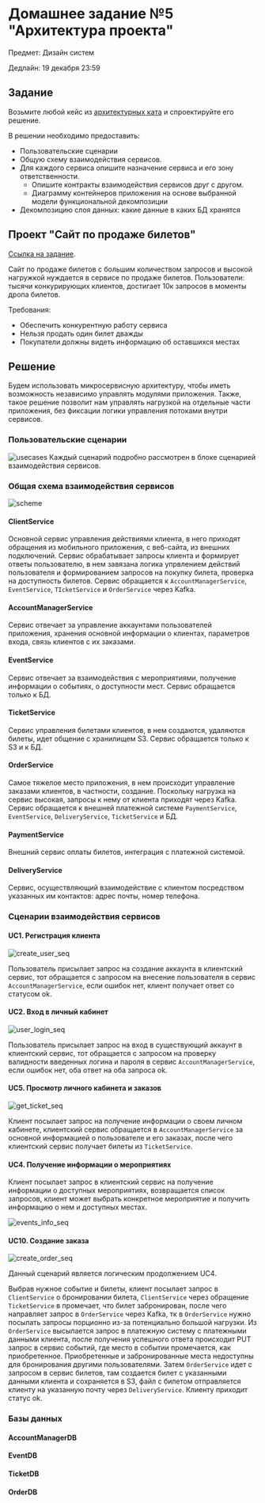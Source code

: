 # Домашнее задание №5 "Архитектура проекта"
Предмет: Дизайн систем

Дедлайн: 19 декабря 23:59

## Задание

Возьмите любой кейс из [архитектурных ката](https://www.architecturalkatas.com/kata.html?kata=ConcertComparison.json) и спроектируйте его решение.

В решении необходимо предоставить:

- Пользовательские сценарии
- Общую схему взаимодействия сервисов.
- Для каждого сервиса опишите назначение сервиса и его зону ответственности.
  - Опишите контракты взаимодействия сервисов друг с другом.
  - Диаграмму контейнеров приложения на основе выбранной модели функциональной декомпозиции
- Декомпозицию слоя данных: какие данные в каких БД хранятся

## Проект "Сайт по продаже билетов"

[Ссылка на задание](https://www.architecturalkatas.com/kata.html?kata=ConcertComparison.json).

Сайт по продаже билетов с большим количеством запросов и высокой нагружкой нуждается в сервисе по продаже билетов. Пользователи: тысячи конкурирующих клиентов, достигает 10к запросов в моменты дропа билетов.

Требования:
- Обеспечить конкурентную работу сервиса
- Нельзя продать один билет дважды
- Покупатели должны видеть информацию об оставшихся местах

## Решение

Будем использовать микросервисную архитектуру, чтобы иметь возможность независимо управлять модулями приложения. Также,
такое решение позволит нам управлять нагрузкой на отдельные части приложения, без фиксации логики управления потоками внутри
сервисов.

### Пользовательские сценарии

![usecases](img/usecases.png)
Каждый сценарий подробно рассмотрен в блоке сценарией взаимодействия сервисов.

### Общая схема взаимодействия сервисов

![scheme](img/scheme.png)


#### ClientService

Основной сервис управления действиями клиента, в него приходят обращения из мобильного приложения, с веб-сайта,
из внешних подключений. Сервис обрабатывает запросы клиента и формирует ответы пользователю, в нем завязана логика 
упрвлением действий пользователя и формированием запросов на покупку билета, проверка на доступность билетов.
Сервис обращается к `AccountManagerService`, `EventService`, `TIcketService` и `OrderService` через Kafka.

#### AccountManagerService

Сервис отвечает за управление аккаунтами пользователей приложения, хранения основной информации о клиентах, 
параметров входа, связь клиентов с их заказами.

#### EventService

Сервиc отвечает за взаимодействия с мероприятиями, получение информации о событиях, о доступности мест. Сервис 
обращается только к БД.

#### TicketService

Сервис управления билетами клиентов, в нем создаются, удаляются билеты, идет общение с хранилищем S3. Сервис обращается
только к S3 и к БД.

#### OrderService 

Самое тяжелое место приложения, в нем происходит управление заказами клиентов, в частности, создание. Поскольку нагрузка
на сервис высокая, запросы к нему от клиента приходят через Kafka. Сервис обращается к внешней платежной системе 
`PaymentService`, `EventService`, `DeliveryService`, `TicketService` и БД.

#### PaymentService

Внешний сервис оплаты билетов, интеграция с платежной системой.

#### DeliveryService

Сервис, осуществляющий взаимодействие с клиентом посредством указанных им контактов: адрес почты, номер телефона.

### Сценарии взаимодействия сервисов

#### UC1. Регистрация клиента

![create_user_seq](img/create_user_seq.png)

Пользователь присылает запрос на создание аккаунта в клиентский сервис, тот обращается с запросом на внесение пользователя
в сервис `AccountManagerService`, если ошибок нет, клиент получает ответ со статусом ok.

#### UC2. Вход в личный кабинет

![user_login_seq](img/user_login_seq.png)

Пользователь присылает запрос на вход в существующий аккаунт в клиентский сервис, тот обращается с запросом на проверку
валидности введенных логина и пароля в сервис `AccountManagerService`, если ошибок нет, оба ответ на оба запроса ok.

#### UC5. Просмотр личного кабинета и заказов

![get_ticket_seq](img/get_ticket_seq.png)

Клиент посылает запрос на получение информации о своем личном кабинете, клиентский сервис обращается в `AccountManagerService`
за основной информацией о пользователе и его заказах, после чего клиентский сервис получает билеты из `TicketService`.

#### UC4. Получение информации о мероприятиях

Клиент посылает запрос в клиентский сервис на получение информации о доступных мероприятиях, возвращается список запросов,
клиент может выбрать конкретное мероприятие и получить информацию о нем и доступных местах.

![events_info_seq](img/events_info_seq.png)

#### UC10. Создание заказа

![create_order_seq](img/create_order_seq.png)

Данный сценарий является логическим продолжением UC4.

Выбрав нужное событие и билеты, клиент посылает запрос в `ClientService` о бронировании билета, `ClientService` через 
обращение `TicketService` в промечает, что билет забронирован, после чего направляет запрос в `OrderService` через Kafka,
тк в `OrderService` нужно посылать запросы порционно из-за потенциально большой нагрузки. Из `OrderService` высылается 
запрос в платежную систему с платежными данными клиента, после получения успешного ответа происходит PUT запрос в сервис 
событий, где место в событии промечается, как приобретенное. Приобретенные и забронированные места недоступны для бронирования
другими пользователями. Затем `OrderService` идет с запросом в сервис билетов, там создается билет с указанными данными
клиента и сохраняется в S3, файл с билетом отправляется клиенту на указанную почту через `DeliveryService`. Клиенту приходит
статус ok.



### Базы данных

#### AccountManagerDB

#### EventDB

#### TicketDB

#### OrderDB
